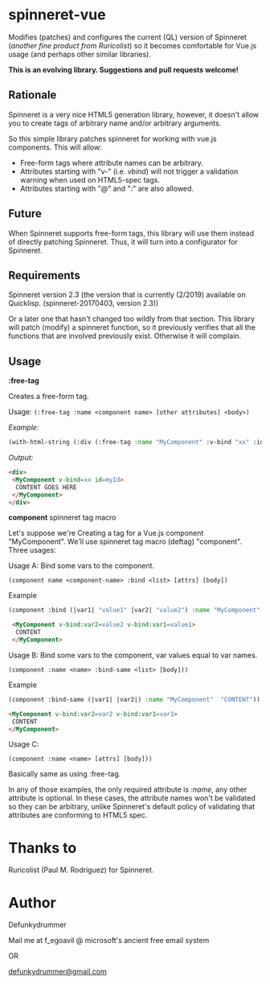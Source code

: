 # spinneret-vue

Modifies (patches) and configures the current (QL) version of Spinneret (*another fine product from Ruricolist*) so it becomes comfortable for Vue.js usage (and perhaps other similar libraries).

**This is an evolving library. Suggestions and pull requests welcome!**

## Rationale

Spinneret is a very nice HTML5 generation library, however, it doesn't allow you to create tags of arbitrary name and/or arbitrary arguments. 

So this simple library patches spinneret for working with vue.js components. This will allow:

- Free-form tags where attribute names can be arbitrary.
- Attributes starting with "v-" (i.e. *vbind*) will not trigger a validation warning when used on HTML5-spec tags.
- Attributes starting with "@" and ":" are also allowed.

## Future

When Spinneret supports free-form tags, this library will use them instead of directly patching Spinneret. Thus, it will turn into a configurator for Spinneret.

## Requirements

Spinneret version 2.3 (the version that is currently (2/2019) available on Quicklisp. (spinneret-20170403, version 2.3)) 

Or a later one that hasn't changed too wildly from that section. This library will patch (modify) a spinneret function, so it previously verifies that all the functions that are involved previously exist. Otherwise it will complain. 

## Usage

**:free-tag**

Creates a free-form tag.

Usage: `(:free-tag :name <component name> [other attributes] <body>)`

*Example:*

```lisp
(with-html-string (:div (:free-tag :name "MyComponent" :v-bind "xx" :id "myId" "CONTENT GOES HERE")))
```

*Output:*

```html
<div>
 <MyComponent v-bind=xx id=myId>
  CONTENT GOES HERE
 </MyComponent>
</div>
```

**component** spinneret tag macro

Let's suppose we're Creating a tag for a Vue.js component "MyComponent".
We'll use spinneret tag macro (deftag) "component". Three usages:

Usage A: Bind some vars to the component.

`(component name <component-name> :bind <list> [attrs] [body])`

Example

```lisp
(component :bind (|var1| "value1" |var2| "value2") :name "MyComponent"  "CONTENT")
```

```html
 <MyComponent v-bind:var2=value2 v-bind:var1=value1>
  CONTENT
 </MyComponent>
```

Usage B: Bind some vars to the component, var values equal to var names.

`(component :name <name> :bind-same <list> [body]))`

Example

```lisp
(component :bind-same (|var1| |var2|) :name "MyComponent"  "CONTENT"))
```

```html
<MyComponent v-bind:var2=var2 v-bind:var1=var1>
 CONTENT
</MyComponent>
```

Usage C: 

`(component :name <name> [attrs] [body]))`

Basically same as using :free-tag.


In any of those examples, the only required attribute is *:name*, any other attribute is optional. In these cases, the attribute names won't be validated so they can be arbitrary, unlike Spinneret's default policy of validating that attributes are conforming to HTML5 spec.

# Thanks to

Ruricolist (Paul M. Rodriguez) for Spinneret.

# Author

Defunkydrummer

Mail me at f_egoavil @ microsoft's ancient free email system

OR 

defunkydrummer@gmail.com



